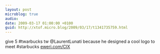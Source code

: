 ```yaml
---
layout: post
microblog: true
audio: 
date: 2009-03-17 01:00:00 +0100
guid: http://xtof.micro.blog/2009/03/17/t1341735759.html
---
```

give 5 #twarbucks tw @LaurentLunati because he designed a cool logo to meet #starbucks  [eweri.com/ClX](http://eweri.com/ClX)
